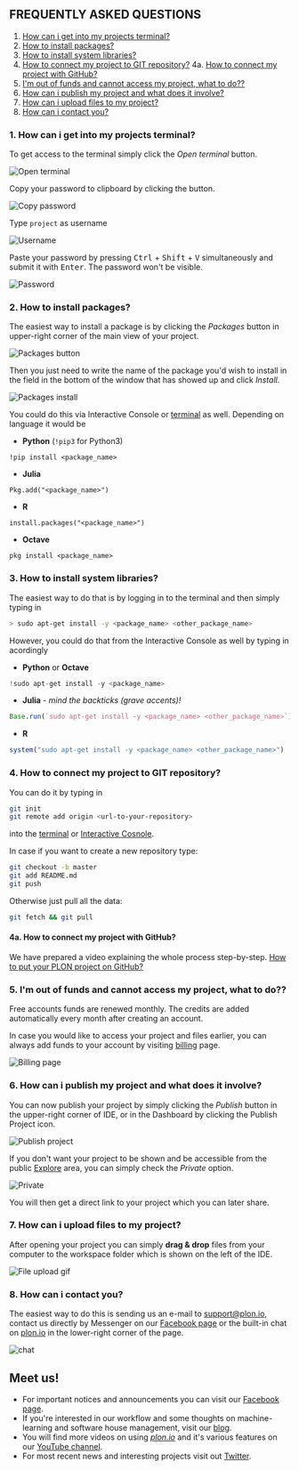 ## FREQUENTLY ASKED QUESTIONS
1. [How can i get into my projects terminal?][1]
2. [How to install packages?][2]
3. [How to install system libraries?][3]
4. [How to connect my project to GIT repository?][4]
4a. [How to connect my project with GitHub?][4a]
5. [I'm out of funds and cannot access my project, what to do??][5]
6. [How can i publish my project and what does it involve?][6]
7. [How can i upload files to my project?][7]
8. [How can i contact you?][8]

### 1. How can i get into my projects terminal?

To get access to the terminal simply click the _Open terminal_ button.

![Open terminal](/images/terminal.png)

Copy your password to clipboard by clicking the button.

![Copy password](/images/terminal1.png)

Type `project` as username

![Username](/images/terminal2.png)

Paste your password by pressing <kbd>Ctrl</kbd> + <kbd>Shift</kbd> +  <kbd>V</kbd> simultaneously and submit it with <kbd>Enter</kbd>. The password won't be visible.

![Password](/images/terminal3.png)



### 2. How to install packages?

The easiest way to install a package is by clicking the _Packages_ button in upper-right corner of the main view of your project. 

![Packages button](/images/packages.png)

Then you just need to write the name of the package you'd wish to install in the field in the bottom of the window that has showed up and click _Install_. 

![Packages install](/images/packages2.png)


You could do this via Interactive Console or [terminal][1] as well. Depending on language it would be 
- **Python** (`!pip3` for Python3)
```
!pip install <package_name>
``` 
- **Julia**
```
Pkg.add("<package_name>")
```
- **R**
```
install.packages("<package_name>")
```
- **Octave**
```
pkg install <package_name>
```



### 3. How to install system libraries?

The easiest way to do that is by logging in to the terminal and then simply typing in 

```sh
> sudo apt-get install -y <package_name> <other_package_name>
```


However, you could do that from the Interactive Console as well by typing in acordingly 
- **Python** or **Octave**
```python
!sudo apt-get install -y <package_name>
```
- **Julia** - *mind the backticks (grave accents)!*
```julia
Base.run(`sudo apt-get install -y <package_name> <other_package_name>`)
``` 
- **R**
```R
system("sudo apt-get install -y <package_name> <other_package_name>")
```



### 4. How to connect my project to GIT repository?

You can do it by typing in 
```sh
git init
git remote add origin <url-to-your-repository>
``` 
into the [terminal][1] or [Interactive Cosnole][3].

In case if you want to create a new repository type:
```sh
git checkout -b master
git add README.md
git push
```

Otherwise just pull all the data:
```sh
git fetch && git pull
```


#### 4a. How to connect my project with GitHub?

We have prepared a video explaining the whole process step-by-step. 
<a href="#" onclick="show_video()">How to put your PLON project on GitHub?</a>
<div id="video_container"></div>




### 5. I'm out of funds and cannot access my project, what to do??

Free accounts funds are renewed monthly. The credits are added automatically every month after creating an account. 

In case you would like to access your project and files earlier, you can always add funds to your account by visiting [billing](https://app.plon.io/dashboard/billing) page.

![Billing page](/images/billing.png)




### 6. How can i publish my project and what does it involve?

You can now publish your project by simply clicking the _Publish_ button in the upper-right corner of IDE, or in the Dashboard by clicking the Publish Project icon. 

![Publish project](/images/publish.png)

If you don't want your project to be shown and be accessible from the public [Explore](https://plon.io/explore) area, you can simply check the _Private_ option. 

![Private](/images/publish1.png)

You will then get a direct link to your project which you can later share.




### 7. How can i upload files to my project?

After opening your project you can simply **drag & drop** files from your computer to the workspace folder which is shown on the left of the IDE.

![File upload gif](/images/file_upload.gif)




### 8. How can i contact you?

The easiest way to do this is sending us an e-mail to [support@plon.io](support@plon.io),
contact us directly by Messenger on our [Facebook page](https://www.facebook.com/plonsci) or 
the built-in chat on [plon.io](https://plon.io) in the lower-right corner of the page. 

![chat](/images/chat.png) 


## Meet us!
- For important notices and announcements you can visit our [Facebook page](https://www.facebook.com/plonsci). 
- If you're interested in our workflow and some thoughts on machine-learning and software house management, visit our [blog](http://ermlab.com/blog/).
- You will find more videos on using [*plon.io*](https://plon.io/) and it's various features on our [YouTube channel](https://www.youtube.com/channel/UCgXErw2D2ZarzNybmlYRYTA).
- For most recent news and interesting projects visit out [Twitter](https://twitter.com/plon_io).


[1]:#1-how-can-i-get-into-my-projects-terminal
[2]:#2-how-to-install-packages
[3]:#3-how-to-install-system-libraries
[4]:#4-how-to-connect-my-project-to-git-repository
[4a]:#4a-how-to-connect-my-project-with-github
[5]:#5-im-out-of-funds-and-cannot-access-my-project-what-to-do
[6]:#6-how-can-i-publish-my-project-and-what-does-it-involve
[7]:#7-how-can-i-upload-files-to-my-project
[8]:#8-how-can-i-contact-you

